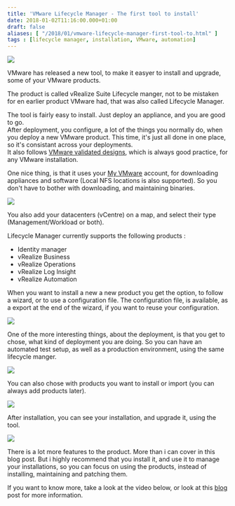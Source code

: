 ```yaml
---
title: 'VMware Lifecycle Manager - The first tool to install'
date: 2018-01-02T11:16:00.000+01:00
draft: false
aliases: [ "/2018/01/vmware-lifecycle-manager-first-tool-to.html" ]
tags : [lifecycle manager, installation, VMware, automation]
---
```


[![](https://4.bp.blogspot.com/-gch9AxQp2Gk/WkINEDqljuI/AAAAAAABQUA/IZjEFdbMJ-E7t1iLN7IRtXnxLER9PAXKQCLcBGAs/s640/vrealizelifecyclemanager.jpg)](https://4.bp.blogspot.com/-gch9AxQp2Gk/WkINEDqljuI/AAAAAAABQUA/IZjEFdbMJ-E7t1iLN7IRtXnxLER9PAXKQCLcBGAs/s1600/vrealizelifecyclemanager.jpg)

VMware has released a new tool, to make it easyer to install and upgrade, some of your VMware products.  
  
The product is called vRealize Suite Lifecycle manger, not to be mistaken for en earlier product VMware had, that was also called Lifecycle Manager.  
  
The tool is fairly easy to install. Just deploy an appliance, and you are good to go.  
After deployment, you configure, a lot of the things you normally do, when you deploy a new VMware product. This time, it's just all done in one place, so it's consistant across your deployments.  
It also follows [VMware validated designs](https://www.vmware.com/solutions/software-defined-datacenter/validated-designs.html), which is always good practice, for any VMware installation.  
  
One nice thing, is that it uses your [My VMware](https://my.vmware.com/) account, for downloading appliances and software (Local NFS locations is also supported). So you don't have to bother with downloading, and maintaining binaries.  

[![](https://2.bp.blogspot.com/-lcbcfWejhUo/Wks0IM1mTII/AAAAAAABQt4/2n6v-uDD9-IdJ7OcBhK9l8OXTr3RiiL_ACLcBGAs/s640/Sk%25C3%25A6rmbillede%2B2018-01-02%2Bkl.%2B08.26.00.jpg)](https://2.bp.blogspot.com/-lcbcfWejhUo/Wks0IM1mTII/AAAAAAABQt4/2n6v-uDD9-IdJ7OcBhK9l8OXTr3RiiL_ACLcBGAs/s1600/Sk%25C3%25A6rmbillede%2B2018-01-02%2Bkl.%2B08.26.00.jpg)

You also add your datacenters (vCentre) on a map, and select their type (Management/Workload or both).

Lifecycle Manager currently supports the following products :  
  

*   Identity manager
*   vRealize Business
*   vRealize Operations
*   vRealize Log Insight
*   vRealize Automation

When you want to install a new a new product you get the option, to follow a wizard, or to use a configuration file. The configuration file, is available, as a export at the end of the wizard, if you want to reuse your configuration.

[![](https://4.bp.blogspot.com/-FqvRacj5x3o/WktBPVIBisI/AAAAAAABQuI/R6x0PhMZzBQe_sTOoD2vypLGiXYJpVe2ACLcBGAs/s640/Sk%25C3%25A6rmbillede%2B2018-01-02%2Bkl.%2B08.39.24.jpg)](https://4.bp.blogspot.com/-FqvRacj5x3o/WktBPVIBisI/AAAAAAABQuI/R6x0PhMZzBQe_sTOoD2vypLGiXYJpVe2ACLcBGAs/s1600/Sk%25C3%25A6rmbillede%2B2018-01-02%2Bkl.%2B08.39.24.jpg)

One of the more interesting things, about the deployment, is that you get to chose, what kind of deployment you are doing. So you can have an automated test setup, as well as a production environment, using the same lifecycle manger. 

[![](https://4.bp.blogspot.com/-imuRRk_cWDA/WktCEJHF14I/AAAAAAABQuQ/xK_mVJV1HiMCqCnHx72dXI2jFvJiRJbiACLcBGAs/s640/Sk%25C3%25A6rmbillede%2B2018-01-02%2Bkl.%2B09.23.07.jpg)](https://4.bp.blogspot.com/-imuRRk_cWDA/WktCEJHF14I/AAAAAAABQuQ/xK_mVJV1HiMCqCnHx72dXI2jFvJiRJbiACLcBGAs/s1600/Sk%25C3%25A6rmbillede%2B2018-01-02%2Bkl.%2B09.23.07.jpg)

  

You can also chose with products you want to install or import (you can always add products later).

[![](https://2.bp.blogspot.com/-LmUm9j6N38U/WktCvcN6AOI/AAAAAAABQuY/zZ9w-Iuchmkic7b21t4s_YTcNrFh5NanwCLcBGAs/s640/Sk%25C3%25A6rmbillede%2B2018-01-02%2Bkl.%2B09.26.28.jpg)](https://2.bp.blogspot.com/-LmUm9j6N38U/WktCvcN6AOI/AAAAAAABQuY/zZ9w-Iuchmkic7b21t4s_YTcNrFh5NanwCLcBGAs/s1600/Sk%25C3%25A6rmbillede%2B2018-01-02%2Bkl.%2B09.26.28.jpg)

  

  
After installation, you can see your installation, and upgrade it, using the tool.  

[![](https://2.bp.blogspot.com/-mAgP6iR3qrw/WktDJNgViAI/AAAAAAABQug/C69LCJl2SXocdcES2XmtE5RwO8c7nfm4wCLcBGAs/s640/Sk%25C3%25A6rmbillede%2B2018-01-02%2Bkl.%2B09.29.51.jpg)](https://2.bp.blogspot.com/-mAgP6iR3qrw/WktDJNgViAI/AAAAAAABQug/C69LCJl2SXocdcES2XmtE5RwO8c7nfm4wCLcBGAs/s1600/Sk%25C3%25A6rmbillede%2B2018-01-02%2Bkl.%2B09.29.51.jpg)

  

There is a lot more features to the product. More than i can cover in this blog post. But i highly recommend that you install it, and use it to manage your installations, so you can focus on using the products, instead of installing, maintaining and patching them.

  

If you want to know more, take a look at the video below, or look at this [blog](https://blogs.vmware.com/management/2017/09/vrealize-suite-lifecycle-management.html) post for more information.